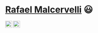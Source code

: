 # <a href="https://www.linkedin.com/in/rafael-malcervelli-480420197/">Rafael Malcervelli</a> :smiley:

<a href="https://github.com/MalcerOne">
  <img align="left" alt="Rafael's Github" width="22px" src="https://cdn.jsdelivr.net/npm/simple-icons@v3/icons/github.svg" />
</a>
<a href="https://instagram.com/rmalcer">
  <img align="left" alt="Rafael's Instagram" width="22px" src="https://cdn.jsdelivr.net/npm/simple-icons@v3/icons/instagram.svg" />
</a>
